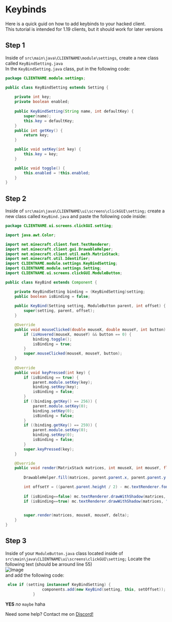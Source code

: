 # Keybinds

Here is a quick guid on how to add keybinds to your hacked client. <br>
This tutorial is intended for 1.19 clients, but it should work for later versions

## Step 1

Inside of `src\main\java\CLIENTNAME\module\settings`, create a new class called `KeyBindSetting.java` <br>
In the `KeyBindSetting.java` class, put in the following code:

```java
package CLIENTNAME.module.settings;

public class KeyBindSetting extends Setting {
    
    private int key;
	private boolean enabled;
    
    public KeyBindSetting(String name, int defaultKey) {
        super(name);
        this.key = defaultKey;
    }
    public int getKey() {
    	return key;
    }

    public void setKey(int key) {
    	this.key = key;
    }

    public void toggle() {
    	this.enabled = !this.enabled;
    }
}
```

## Step 2
Inside of `src\main\java\CLIENTNAME\ui\screens\clickGUI\setting;` create a new class called `KeyBind.java` and paste the following code inside:

```java
package CLIENTNAME.ui.screens.clickGUI.setting;

import java.awt.Color;

import net.minecraft.client.font.TextRenderer;
import net.minecraft.client.gui.DrawableHelper;
import net.minecraft.client.util.math.MatrixStack;
import net.minecraft.util.Identifier;
import CLIENTNAME.module.settings.KeyBindSetting;
import CLIENTNAME.module.settings.Setting;
import CLIENTNAME.ui.screens.clickGUI.ModuleButton;

public class KeyBind extends Component {

	private KeyBindSetting binding = (KeyBindSetting)setting;
	public boolean isBinding = false;
	
	public KeyBind(Setting setting, ModuleButton parent, int offset) {
		super(setting, parent, offset);
	}

	@Override
	public void mouseClicked(double mouseX, double mouseY, int button) {
		if (isHovered(mouseX, mouseY) && button == 0) {
			binding.toggle();
			isBinding = true;
		}
		super.mouseClicked(mouseX, mouseY, button);
	}
	
	@Override
	public void keyPressed(int key) {
		if (isBinding == true) {
			parent.module.setKey(key);
			binding.setKey(key);
			isBinding = false;
		}
		if ((binding.getKey() == 256)) {
			parent.module.setKey(0);
			binding.setKey(0);
			isBinding = false;
		}
		if ((binding.getKey() == 259)) {
			parent.module.setKey(0);
			binding.setKey(0);
			isBinding = false;
		}
		super.keyPressed(key);
	}

	@Override
	public void render(MatrixStack matrices, int mouseX, int mouseY, float delta) {
		
		DrawableHelper.fill(matrices, parent.parent.x, parent.parent.y + parent.offset + offset, parent.parent.x + parent.parent.width, parent.parent.y + parent.offset + offset + parent.parent.height, 0x90000000);

		int offsetY = ((parent.parent.height / 2) - mc.textRenderer.fontHeight / 2);
		
		if (isBinding==false) mc.textRenderer.drawWithShadow(matrices, "Keybind: " + binding.getKey(), parent.parent.x + offsetY, parent.parent.y + parent.offset + offset + offsetY-6, -1);
		if (isBinding==true) mc.textRenderer.drawWithShadow(matrices, "Binding...", parent.parent.x + offsetY, parent.parent.y + parent.offset + offset + offsetY-6, -1);

		
		super.render(matrices, mouseX, mouseY, delta);
	}
}
```

## Step 3

Inside of your `ModuleButton.java` class located inside of `src\main\java\CLIENTNAME\ui\screens\clickGUI\setting;` 
Locate the following text (should be arround line 55) 
<br>
![Image](https://cdn.discordapp.com/attachments/684812018099814472/1018493054795128893/unknown.png)
<br> and add the following code:
```java
 else if (setting instanceof KeyBindSetting) {
				components.add(new KeyBind(setting, this, setOffset));
			}
```

**YES** _no_ `maybe` haha

Need some help? Contact me on
[ Discord!](https://discord.gg/jBHTMgEXXk)
